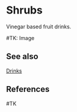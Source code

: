 # Shrubs
Vinegar based fruit drinks.

#TK: Image

## See also
[Drinks](./Drinks.md)

## References
#TK